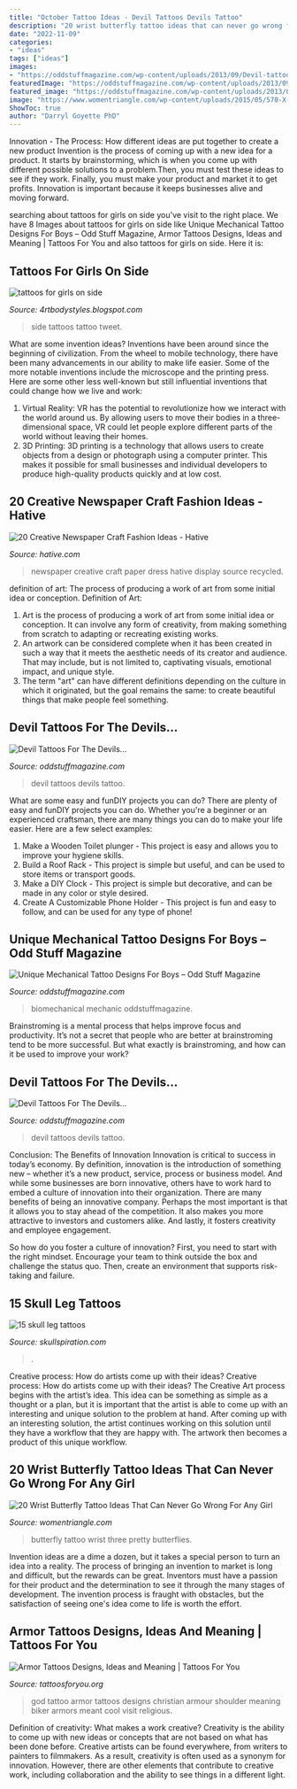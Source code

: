 ```yaml
---
title: "October Tattoo Ideas - Devil Tattoos Devils Tattoo"
description: "20 wrist butterfly tattoo ideas that can never go wrong for any girl"
date: "2022-11-09"
categories:
- "ideas"
tags: ["ideas"]
images:
- "https://oddstuffmagazine.com/wp-content/uploads/2013/09/Devil-tattoo-20-566x800.jpg"
featuredImage: "https://oddstuffmagazine.com/wp-content/uploads/2013/09/Devil-tattoo-20-566x800.jpg"
featured_image: "https://oddstuffmagazine.com/wp-content/uploads/2013/09/Bio-mechanical-Tattoo-23-532x800.jpg"
image: "https://www.womentriangle.com/wp-content/uploads/2015/05/570-X-760.jpg"
ShowToc: true
author: "Darryl Goyette PhD"
---
```



Innovation - The Process: How different ideas are put together to create a new product
Invention is the process of coming up with a new idea for a product. It starts by brainstorming, which is when you come up with different possible solutions to a problem.Then, you must test these ideas to see if they work. Finally, you must make your product and market it to get profits. Innovation is important because it keeps businesses alive and moving forward.

	

		
searching about tattoos for girls on side you've visit to the right place. We have 8 Images about tattoos for girls on side like Unique Mechanical Tattoo Designs For Boys – Odd Stuff Magazine, Armor Tattoos Designs, Ideas and Meaning | Tattoos For You and also tattoos for girls on side. Here it is:
		
    
## Tattoos For Girls On Side

<img loading=lazy src="https://1.bp.blogspot.com/-9ESG2Dv5cJ0/Ty5Bs9RtXVI/AAAAAAAAArw/3nB1d21j1VI/s1600/Women-Side-Tattoo-Design-Fashion-2012.jpg" onerror="this.onerror=null;this.src='https://tse1.mm.bing.net/th?id=OIP.EsCJDQKhi_t2grI-LpRocQHaJ4&amp;pid=15.1';" alt="tattoos for girls on side">

_Source: 4rtbodystyles.blogspot.com_

>side tattoos tattoo tweet. 

	

What are some invention ideas?
Inventions have been around since the beginning of civilization. From the wheel to mobile technology, there have been many advancements in our ability to make life easier. Some of the more notable inventions include the microscope and the printing press. Here are some other less well-known but still influential inventions that could change how we live and work:
1) Virtual Reality: VR has the potential to revolutionize how we interact with the world around us. By allowing users to move their bodies in a three-dimensional space, VR could let people explore different parts of the world without leaving their homes.
2) 3D Printing: 3D printing is a technology that allows users to create objects from a design or photograph using a computer printer. This makes it possible for small businesses and individual developers to produce high-quality products quickly and at low cost.

    
## 20 Creative Newspaper Craft Fashion Ideas - Hative

<img loading=lazy src="http://hative.com/wp-content/uploads/2014/10/newspaper-craft-fashion-ideas/14-creative-newspaper-craft-fashion-ideas.jpg" onerror="this.onerror=null;this.src='https://tse3.mm.bing.net/th?id=OIP.LGUML7UIRXT0iilHjTsgxQHaLH&amp;pid=15.1';" alt="20 Creative Newspaper Craft Fashion Ideas - Hative">

_Source: hative.com_

>newspaper creative craft paper dress hative display source recycled. 

	

definition of art: The process of producing a work of art from some initial idea or conception.
Definition of Art:
1. Art is the process of producing a work of art from some initial idea or conception. It can involve any form of creativity, from making something from scratch to adapting or recreating existing works.
2. An artwork can be considered complete when it has been created in such a way that it meets the aesthetic needs of its creator and audience. That may include, but is not limited to, captivating visuals, emotional impact, and unique style.
3. The term "art" can have different definitions depending on the culture in which it originated, but the goal remains the same: to create beautiful things that make people feel something.

    
## Devil Tattoos For The Devils...

<img loading=lazy src="https://oddstuffmagazine.com/wp-content/uploads/2013/09/Devil-tattoo-20-566x800.jpg" onerror="this.onerror=null;this.src='https://tse1.mm.bing.net/th?id=OIP.e1rOFlE4rpXwTwZSMC8QMgHaKd&amp;pid=15.1';" alt="Devil Tattoos For The Devils...">

_Source: oddstuffmagazine.com_

>devil tattoos devils tattoo. 

	

What are some easy and funDIY projects you can do?
There are plenty of easy and funDIY projects you can do. Whether you're a beginner or an experienced craftsman, there are many things you can do to make your life easier. Here are a few select examples: 
1. Make a Wooden Toilet plunger - This project is easy and allows you to improve your hygiene skills. 
2. Build a Roof Rack - This project is simple but useful, and can be used to store items or transport goods. 
3. Make a DIY Clock - This project is simple but decorative, and can be made in any color or style desired. 
4. Create A Customizable Phone Holder - This project is fun and easy to follow, and can be used for any type of phone!

    
## Unique Mechanical Tattoo Designs For Boys – Odd Stuff Magazine

<img loading=lazy src="https://oddstuffmagazine.com/wp-content/uploads/2013/09/Bio-mechanical-Tattoo-23-532x800.jpg" onerror="this.onerror=null;this.src='https://tse1.mm.bing.net/th?id=OIP.gpp_XO8qPoD4Y_nLWlA-RQHaLI&amp;pid=15.1';" alt="Unique Mechanical Tattoo Designs For Boys – Odd Stuff Magazine">

_Source: oddstuffmagazine.com_

>biomechanical mechanic oddstuffmagazine. 

	

Brainstroming is a mental process that helps improve focus and productivity. It’s not a secret that people who are better at brainstroming tend to be more successful. But what exactly is brainstroming, and how can it be used to improve your work?

    
## Devil Tattoos For The Devils...

<img loading=lazy src="https://oddstuffmagazine.com/wp-content/uploads/2013/09/Devil-tattoo-17-600x800.jpg" onerror="this.onerror=null;this.src='https://tse3.mm.bing.net/th?id=OIP.Cmtk86OPKT2r68KuZvNBRQHaJ4&amp;pid=15.1';" alt="Devil Tattoos For The Devils...">

_Source: oddstuffmagazine.com_

>devil tattoos devils tattoo. 

	

Conclusion: The Benefits of Innovation
Innovation is critical to success in today’s economy. By definition, innovation is the introduction of something new – whether it’s a new product, service, process or business model. And while some businesses are born innovative, others have to work hard to embed a culture of innovation into their organization.
There are many benefits of being an innovative company. Perhaps the most important is that it allows you to stay ahead of the competition. It also makes you more attractive to investors and customers alike. And lastly, it fosters creativity and employee engagement.

So how do you foster a culture of innovation? First, you need to start with the right mindset. Encourage your team to think outside the box and challenge the status quo. Then, create an environment that supports risk-taking and failure.

    
## 15 Skull Leg Tattoos

<img loading=lazy src="https://www.skullspiration.com/wp-content/uploads/2013/03/skull-leg-tattoos-1.jpg" onerror="this.onerror=null;this.src='https://tse3.mm.bing.net/th?id=OIP.AhpvshIKoDi9AuSMYTTo0QHaJ-&amp;pid=15.1';" alt="15 skull leg tattoos">

_Source: skullspiration.com_

>. 

	

Creative process: How do artists come up with their ideas?
Creative process: How do artists come up with their ideas?
The Creative Art process begins with the artist’s idea. This idea can be something as simple as a thought or a plan, but it is important that the artist is able to come up with an interesting and unique solution to the problem at hand. After coming up with an interesting solution, the artist continues working on this solution until they have a workflow that they are happy with. The artwork then becomes a product of this unique workflow.

    
## 20 Wrist Butterfly Tattoo Ideas That Can Never Go Wrong For Any Girl

<img loading=lazy src="https://www.womentriangle.com/wp-content/uploads/2015/05/570-X-760.jpg" onerror="this.onerror=null;this.src='https://tse3.mm.bing.net/th?id=OIP.Zlszl5pciGt53zGpUS5MJQHaJ4&amp;pid=15.1';" alt="20 Wrist Butterfly Tattoo Ideas That Can Never Go Wrong For Any Girl">

_Source: womentriangle.com_

>butterfly tattoo wrist three pretty butterflies. 

	

Invention ideas are a dime a dozen, but it takes a special person to turn an idea into a reality. The process of bringing an invention to market is long and difficult, but the rewards can be great. Inventors must have a passion for their product and the determination to see it through the many stages of development. The invention process is fraught with obstacles, but the satisfaction of seeing one's idea come to life is worth the effort.

    
## Armor Tattoos Designs, Ideas And Meaning | Tattoos For You

<img loading=lazy src="http://www.tattoosforyou.org/wp-content/uploads/2016/05/Armor-of-God-Tattoo.jpg" onerror="this.onerror=null;this.src='https://tse2.mm.bing.net/th?id=OIP.VTaTto1hPpbsd4fKWP0e5gHaJ4&amp;pid=15.1';" alt="Armor Tattoos Designs, Ideas and Meaning | Tattoos For You">

_Source: tattoosforyou.org_

>god tattoo armor tattoos designs christian armour shoulder meaning biker armors meant cool visit religious. 

	

Definition of creativity: What makes a work creative?
Creativity is the ability to come up with new ideas or concepts that are not based on what has been done before. Creative artists can be found everywhere, from writers to painters to filmmakers. As a result, creativity is often used as a synonym for innovation. However, there are other elements that contribute to creative work, including collaboration and the ability to see things in a different light.

